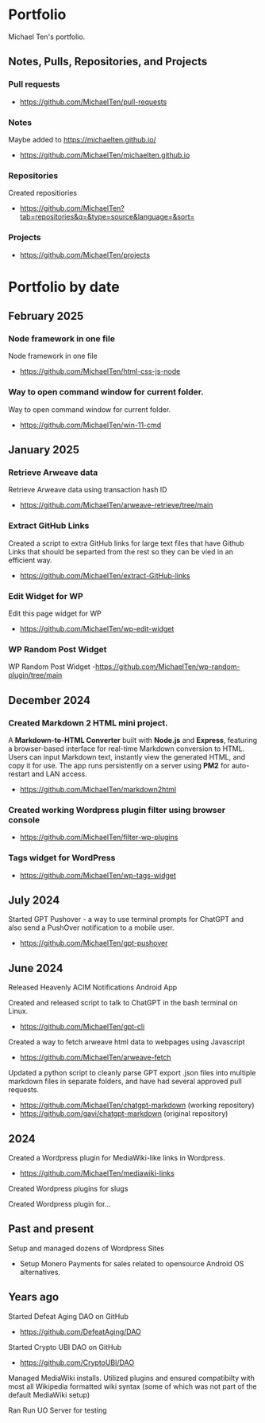 # Portfolio
Michael Ten's portfolio.

## Notes, Pulls, Repositories, and Projects
### Pull requests

- https://github.com/MichaelTen/pull-requests

### Notes
Maybe added to https://michaelten.github.io/
- https://github.com/MichaelTen/michaelten.github.io

### Repositories 
Created repositiories 
- https://github.com/MichaelTen?tab=repositories&q=&type=source&language=&sort=

### Projects
- https://github.com/MichaelTen/projects 

# Portfolio by date

## February 2025

### Node framework in one file
Node framework in one file
- https://github.com/MichaelTen/html-css-js-node

### Way to open command window for current folder. 
Way to open command window for current folder. 
- https://github.com/MichaelTen/win-11-cmd

## January 2025

### Retrieve Arweave data
Retrieve Arweave data using transaction hash ID
- https://github.com/MichaelTen/arweave-retrieve/tree/main

### Extract GitHub Links
Created a script to extra GitHub links for large text files that have Github Links that should be separted from the rest so they can be vied in an efficient way.  
- https://github.com/MichaelTen/extract-GitHub-links

### Edit Widget for WP
Edit this page widget for WP
- https://github.com/MichaelTen/wp-edit-widget

### WP Random Post Widget
WP Random Post Widget
-https://github.com/MichaelTen/wp-random-plugin/tree/main
 
## December 2024
### Created Markdown 2 HTML mini project. 
A **Markdown-to-HTML Converter** built with **Node.js** and **Express**, featuring a browser-based interface for real-time Markdown conversion to HTML. Users can input Markdown text, instantly view the generated HTML, and copy it for use. The app runs persistently on a server using **PM2** for auto-restart and LAN access.
- https://github.com/MichaelTen/markdown2html

### Created working Wordpress plugin filter using browser console
- https://github.com/MichaelTen/filter-wp-plugins

### Tags widget for WordPress
- https://github.com/MichaelTen/wp-tags-widget

## July 2024

Started GPT Pushover - a way to use terminal prompts for ChatGPT and also send a PushOver notification to a mobile user. 
- https://github.com/MichaelTen/gpt-pushover

## June 2024

Released Heavenly ACIM Notifications Android App

Created and released script to talk to ChatGPT in the bash terminal on Linux. 
- https://github.com/MichaelTen/gpt-cli

Created a way to fetch arweave html data to webpages using Javascript
- https://github.com/MichaelTen/arweave-fetch

Updated a python script to cleanly parse GPT export .json files into multiple markdown files in separate folders, and have had several approved pull requests. 
- https://github.com/MichaelTen/chatgpt-markdown (working repository)
- https://github.com/gavi/chatgpt-markdown (original repository)

## 2024

Created a Wordpress plugin for MediaWiki-like links in Wordpress.
- https://github.com/MichaelTen/mediawiki-links

Created Wordpress plugins for slugs

Created Wordpress plugin for...

## Past and present

Setup and managed dozens of Wordpress Sites
- Setup Monero Payments for sales related to opensource Android OS alternatives.

## Years ago
Started Defeat Aging DAO on GitHub
- https://github.com/DefeatAging/DAO

Started Crypto UBI DAO on GitHub
- https://github.com/CryptoUBI/DAO

Managed MediaWiki installs. Utilized plugins and ensured compatibilty with most all Wikipedia formatted wiki syntax (some of which was not part of the default MediaWiki setup)

Ran Run UO Server for testing 
